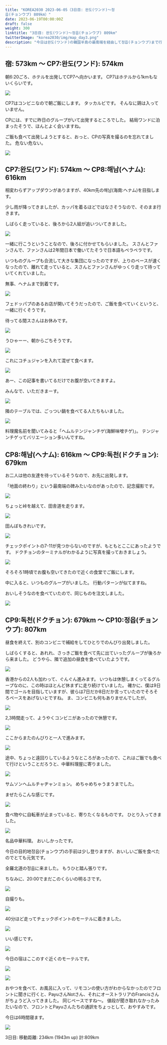 ```yaml
---
title: "KOREA2030 2023-06-05（3日目: 완도(ワンド)～정
읍(チョンウプ) 809km）"
date: 2023-06-19T00:00:00Z
draft: false
weight: 300
linktitle: "3日目: 완도(ワンド)～정읍(チョンウプ) 809km"
twitterImage: "korea2030/img/map_day3.png"
description: "今日は완도(ワンド)の韓国半島の最南端を経由して정읍(チョンウプ)まで行きます。"
---
```

## 宿: 573km ～ CP7:완도(ワンド): 574km

朝6:20ごろ、ホテルを出発してCP7へ向かいます。
CP7はホテルから1kmもないくらいです。

![](../img/IMG_1456.JPG)

CP7はコンビニなので朝ご飯にします。
タッカルビです。
そんなに鶏は入っていません。

CPには、すでに昨日のグループがいて出発するところでした。
結局ワンドに泊まったそうで、ほんとよく会いますね。

ご飯も食べて出発しようとすると、おっと、CPの写真を撮るのを忘れてました。
危ない危ない。

![](../img/IMG_1457.JPG)

## CP7:완도(ワンド): 574km ～ CP8:해남(ヘナム): 616km

相変わらずアップダウンがありますが、40km先の해남(海南:ヘナム)を目指します。

少し雨が降ってきましたが、カッパを着るほどではなさそうなので、そのまま行きます。

しばらく走っていると、後ろから2人組が追いついてきました。

![](../img/IMG_1458.JPG)

一緒に行こうということなので、後ろに付かせてもらいました。
スさんとファンさんで、ファンさんは2年間日本で働いてたそうで日本語もペラペラです。

いつものグループも合流して大きな集団になったのですが、上りのペースが速くなったので、離れて走っていると、スさんとファンさんがゆっくり走って待っていてくれていました。

無事、ヘナムまで到着です。

![](../img/IMG_1461.JPG)

フェドッパプのあるお店が開いてそうだったので、ご飯を食べていくというと、一緒に行くそうです。

待ってる間スさんはお休みです。

![](../img/IMG_1462.JPG)

うひゃーー、朝からごちそうです。

![](../img/IMG_1464.JPG)

これにコチュジャンを入れて混ぜて食べます。

![](../img/IMG_1466.JPG)

あー、この記事を書いてるだけでお腹が空いてきますよ。

みんなで、いただきまーす。

![](../img/IMG_1465.JPG)

隣のテーブルでは、ごっつい鍋を食べてる人たちもいました。

![](../img/IMG_1467.JPG)

料理魔名前を聞いてみると「ヘムルテンジャンチゲ(海鮮味噌チゲ)」。
テンジャンチゲってバリエーション多いんですね。

## CP8:해남(ヘナム): 616km ～ CP9:독천(ドクチョン): 679km

お二人は他の友達を待っているそうなので、お先に出発します。

「地面の終わり」という最南端の碑みたいなのがあったので、記念撮影です。

![](../img/IMG_1468.JPG)

ちょっと峠を越えて、田舎道を走ります。

![](../img/IMG_1470.JPG)

田んぼもきれいです。

![](../img/IMG_1471.JPG)

チェックポイントの7-11が見つからないのですが、もともとここにあったようです。
ドクチョンのターミナルがわかるように写真を撮っておきましょう。

![](../img/IMG_1473.JPG)

そろそろ1時頃でお腹も空いてきたので近くの食堂でご飯にします。

中に入ると、いつものグループがいました。
行動パターンが似てますね。

おいしそうなのを食べていたので、同じものを注文しました。

![](../img/IMG_1474.JPG)

## CP9:독천(ドクチョン): 679km ～ CP10:정읍(チョンウプ): 807km

昼食を終えて、別のコンビニで補給をしてひとりでのんびり出発しました。

しばらくすると、あれれ、さっきご飯を食べて先に出ていったグループが後ろから来ました。
どうやら、隣で追加の昼食を食べていたようです。

![](../img/IMG_1475.JPG)

香港からの2人も加わって、ぐんぐん進みます。
いつもは休憩しまくってるグループなのに、この時はほとんど休まずに走り続けていました。
確かに、僕は9日間でゴールを目指していますが、彼らは7日だか8日だか言っていたのでそろそろペースをあげないとですね。
ま、コンビニも何もありませんでしたが。

![](../img/IMG_1477.JPG)

2,3時間走って、ようやくコンビニがあったので休憩です。

![](../img/IMG_1483.JPG)

ここからまたのんびりと一人で進みます。

![](../img/IMG_1485.JPG)

途中、ちょっと遠回りしているようなところがあったので、これはご飯でも食べて行けということだろうと、中華料理屋に寄りました。

![](../img/IMG_1489.JPG)

サムソンヘムルチャヂャンミョン。
めちゃめちゃうまうまでした。

まぜたらこんな感じです。

![](../img/IMG_1490.JPG)

食べ物やに自転車が止まっていると、寄りたくなるものです。
ひとり入ってきました。

![](../img/IMG_1492.JPG)

名品中華料理。
おいしかったです。

今日の目的地정읍(チョンウプ)の手前は少し登りますが、おいしいご飯を食べたのでとても元気です。

全羅北道の정읍に来ました。
もうひと踏ん張りです。

ちなみに、20:00でまだこのくらいの明るさです。

![](../img/IMG_1493.JPG)

自撮りも。

![](../img/IMG_1494.JPG)

40分ほど走ってチェックポイントのモーテルに着きました。

![](../img/IMG_1495.JPG)

いい感じです。

![](../img/IMG_1504.JPG)

今日の宿はここのすぐ近くのモーテルです。

![](../img/IMG_1496.JPG)

![](../img/IMG_1500.JPG)

おやつを食べて、お風呂に入って、リモコンの使い方がわからなかったのでフロントに聞きに行くと、PayuさんNotさん、それにオーストラリアのFrancisさんがちょうど入ってきました。
同じペースですね～。
値段が聞き取れなかったみたいなので、フロントとPayuさんたちの通訳をちょっとして、おやすみです。

今日は6時間寝ます。

![](../img/map_day3.png)

3日目: 移動距離: 234km (1943m up) 計:809km
